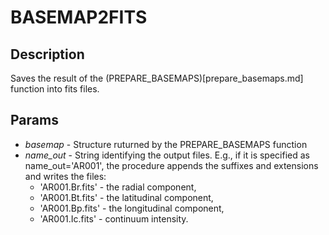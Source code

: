 # BASEMAP2FITS
## Description
Saves the result of the (PREPARE_BASEMAPS)[prepare_basemaps.md] function into fits files.
## Params
* *basemap* - Structure ruturned by the PREPARE_BASEMAPS function
* *name_out* - String identifying the output files.
            E.g., if it is specified as name_out='AR001',
              the procedure appends the suffixes and extensions and writes
              the files:
  * 'AR001.Br.fits' - the radial component,
  * 'AR001.Bt.fits' - the latitudinal component,
  * 'AR001.Bp.fits' - the longitudinal component,
  * 'AR001.Ic.fits' - continuum intensity.
